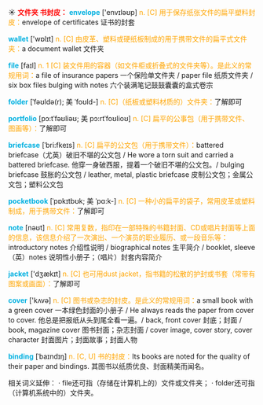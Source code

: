 ☀ <font color="red">**文件夹 书封皮：**</font>
<font color="sky blue">**envelope**</font> ['envɪləʊp] 
<font color="orange">n. [C] 用于保存纸张文件的扁平塑料封皮：</font>envelope of certificates 证书的封套

<font color="sky blue">**wallet**</font> ['wɒlɪt] 
<font color="orange">n. [C] 由皮革、塑料或硬纸板制成的用于携带文件的扁平式文件夹：</font>a document wallet 文件夹

<font color="sky blue">**file**</font> [faɪl] 
<font color="orange">n. 1 [C] 装文件用的容器（如文件柜或折叠式的文件夹等）。是此义的常规用词：</font>a file of insurance papers 一个保险单文件夹 / paper file 纸质文件夹 / six box files bulging with notes 六个装满笔记鼓鼓囊囊的盒式卷宗 
           
<font color="sky blue">**folder**</font> [ˈfəʊldə(r); 美 ˈfoʊld-]
<font color="orange">n. [C]（纸板或塑料材质的）文件夹：</font>了解即可
           
<font color="sky blue">**portfolio**</font> [pɔ:tˈfəʊliəʊ; 美 pɔ:rtˈfoʊlioʊ]
<font color="orange">n. [C] 扁平的公事包（用于携带文件、图画等）：</font>了解即可
           
<font color="sky blue">**briefcase**</font> [ˈbri:fkeɪs]
<font color="orange">n. [C] 扁平的公文包（用于携带文件）：</font>battered briefcase（尤英）破旧不堪的公文包 / He wore a torn suit and carried a battered briefcase. 他穿一身破西服，提着一个破旧不堪的公文包。/ bulging briefcase 鼓胀的公文包 / leather, metal, plastic briefcase 皮制公文包；金属公文包；塑料公文包           

<font color="sky blue">**pocketbook**</font> [ˈpɒkɪtbʊk; 美 ˈpɑ:k-]
<font color="orange">n. [C] 一种小的扁平的袋子，常用皮革或塑料制成，用于携带文件：</font>了解即可

<font color="sky blue">**note**</font> [nəʊt] 
<font color="orange">n. [C] 常用复数，指印在一部特殊的书籍封面、CD或唱片封面等上面的信息，该信息介绍了一次演出、一个演员的职业履历、或一段音乐等：</font>introductory notes 介绍性说明 / biographical notes 生平简介 / booklet, sleeve（英）notes 说明性小册子；（唱片）封套内容简介

<font color="sky blue">**jacket**</font> ['dӡækɪt] 
<font color="orange">n. [C] 也可用dust jacket，指书籍的松散的护封或书套（常带有图案或画面）：</font>了解即可

<font color="sky blue">**cover**</font> ['kʌvə] 
<font color="orange">n. [C] 图书或杂志的封皮。是此义的常规用词：</font>a small book with a green cover 一本绿色封面的小册子 / He always reads the paper from cover to cover. 他总是把报纸从头到尾全看一遍。/ back, front cover 封底；封面 / book, magazine cover 图书封面；杂志封面 / cover image, cover story, cover character 封面图片；封面故事；封面人物 
           
<font color="sky blue">**binding**</font> [ˈbaɪndɪŋ]
<font color="orange">n. [C, U] 书的封皮：</font>Its books are noted for the quality of their paper and bindings. 其图书以纸质优良、封面精美而闻名。

相关词义延伸：
· file还可指（存储在计算机上的）文件或文件夹；
· folder还可指（计算机系统中的）文件夹。
